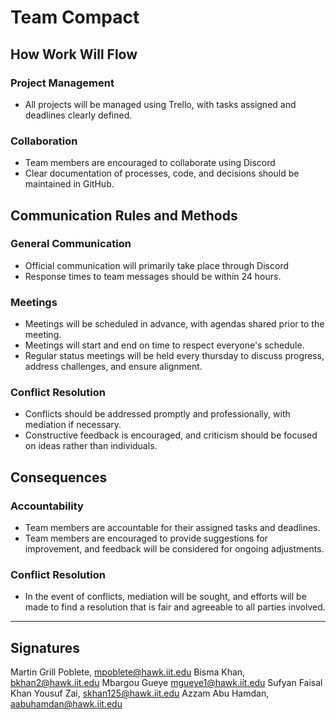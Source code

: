 # Team Compact

## How Work Will Flow

### Project Management
* All projects will be managed using Trello, with tasks assigned and deadlines clearly defined.

### Collaboration
* Team members are encouraged to collaborate using Discord 
* Clear documentation of processes, code, and decisions should be maintained in GitHub.

## Communication Rules and Methods

### General Communication
* Official communication will primarily take place through Discord
* Response times to team messages should be within 24 hours.

### Meetings
* Meetings will be scheduled in advance, with agendas shared prior to the meeting.
* Meetings will start and end on time to respect everyone's schedule.
* Regular status meetings will be held every thursday to discuss progress, address challenges, and ensure alignment.

### Conflict Resolution
* Conflicts should be addressed promptly and professionally, with mediation if necessary.
* Constructive feedback is encouraged, and criticism should be focused on ideas rather than individuals.

## Consequences

### Accountability
* Team members are accountable for their assigned tasks and deadlines.
* Team members are encouraged to provide suggestions for improvement, and feedback will be considered for ongoing adjustments.

### Conflict Resolution
* In the event of conflicts, mediation will be sought, and efforts will be made to find a resolution that is fair and agreeable to all parties involved.

---
## Signatures
Martin Grill Poblete, mpoblete@hawk.iit.edu
Bisma Khan, bkhan2@hawk.iit.edu
Mbargou Gueye mgueye1@hawk.iit.edu
Sufyan Faisal Khan Yousuf Zai, skhan125@hawk.iit.edu
Azzam Abu Hamdan, aabuhamdan@hawk.iit.edu
